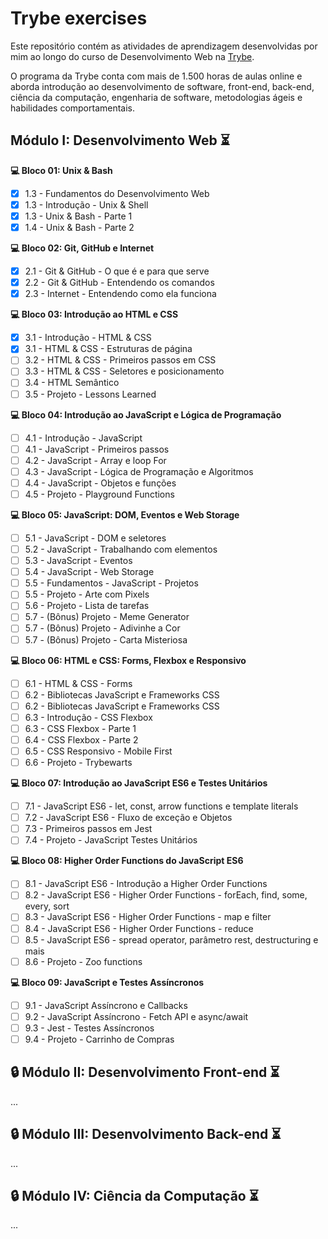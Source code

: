 # Trybe exercises

Este repositório contém as atividades de aprendizagem desenvolvidas por mim ao longo do curso de Desenvolvimento Web na [Trybe](https://www.betrybe.com/).

O programa da Trybe conta com mais de 1.500 horas de aulas online e aborda introdução ao desenvolvimento de software, front-end, back-end, ciência da computação, engenharia de software, metodologias ágeis e habilidades comportamentais.

## Módulo I: Desenvolvimento Web :hourglass_flowing_sand:

**:computer: Bloco 01: Unix & Bash**

- [x] 1.3 - Fundamentos do Desenvolvimento Web
- [x] 1.3 - Introdução - Unix & Shell
- [x] 1.3 - Unix & Bash - Parte 1
- [x] 1.4 - Unix & Bash - Parte 2

**:computer: Bloco 02: Git, GitHub e Internet**

- [x] 2.1 - Git & GitHub - O que é e para que serve
- [x] 2.2 - Git & GitHub - Entendendo os comandos
- [x] 2.3 - Internet - Entendendo como ela funciona

**:computer: Bloco 03: Introdução ao HTML e CSS**

- [X] 3.1 - Introdução - HTML & CSS
- [x] 3.1 - HTML & CSS - Estruturas de página
- [ ] 3.2 - HTML & CSS - Primeiros passos em CSS
- [ ] 3.3 - HTML & CSS - Seletores e posicionamento
- [ ] 3.4 - HTML Semântico
- [ ] 3.5 - Projeto - Lessons Learned

**:computer: Bloco 04: Introdução ao JavaScript e Lógica de Programação**

- [ ] 4.1 - Introdução - JavaScript
- [ ] 4.1 - JavaScript - Primeiros passos
- [ ] 4.2 - JavaScript - Array e loop For
- [ ] 4.3 - JavaScript - Lógica de Programação e Algoritmos
- [ ] 4.4 - JavaScript - Objetos e funções
- [ ] 4.5 - Projeto - Playground Functions

**:computer: Bloco 05: JavaScript: DOM, Eventos e Web Storage**

- [ ] 5.1 - JavaScript - DOM e seletores
- [ ] 5.2 - JavaScript - Trabalhando com elementos
- [ ] 5.3 - JavaScript - Eventos
- [ ] 5.4 - JavaScript - Web Storage
- [ ] 5.5 - Fundamentos - JavaScript - Projetos
- [ ] 5.5 - Projeto - Arte com Pixels
- [ ] 5.6 - Projeto - Lista de tarefas
- [ ] 5.7 - (Bônus) Projeto - Meme Generator
- [ ] 5.7 - (Bônus) Projeto - Adivinhe a Cor
- [ ] 5.7 - (Bônus) Projeto - Carta Misteriosa

**:computer: Bloco 06: HTML e CSS: Forms, Flexbox e Responsivo**

- [ ] 6.1 - HTML & CSS - Forms
- [ ] 6.2 - Bibliotecas JavaScript e Frameworks CSS
- [ ] 6.2 - Bibliotecas JavaScript e Frameworks CSS
- [ ] 6.3 - Introdução - CSS Flexbox
- [ ] 6.3 - CSS Flexbox - Parte 1
- [ ] 6.4 - CSS Flexbox - Parte 2
- [ ] 6.5 - CSS Responsivo - Mobile First
- [ ] 6.6 - Projeto - Trybewarts

**:computer: Bloco 07: Introdução ao JavaScript ES6 e Testes Unitários**

- [ ] 7.1 - JavaScript ES6 - let, const, arrow functions e template literals
- [ ] 7.2 - JavaScript ES6 - Fluxo de exceção e Objetos
- [ ] 7.3 - Primeiros passos em Jest
- [ ] 7.4 - Projeto - JavaScript Testes Unitários

**:computer: Bloco 08: Higher Order Functions do JavaScript ES6**

- [ ] 8.1 - JavaScript ES6 - Introdução a Higher Order Functions
- [ ] 8.2 - JavaScript ES6 - Higher Order Functions - forEach, find, some, every, sort
- [ ] 8.3 - JavaScript ES6 - Higher Order Functions - map e filter
- [ ] 8.4 - JavaScript ES6 - Higher Order Functions - reduce
- [ ] 8.5 - JavaScript ES6 - spread operator, parâmetro rest, destructuring e mais
- [ ] 8.6 - Projeto - Zoo functions

**:computer: Bloco 09: JavaScript e Testes Assíncronos**

- [ ] 9.1 - JavaScript Assíncrono e Callbacks
- [ ] 9.2 - JavaScript Assíncrono - Fetch API e async/await
- [ ] 9.3 - Jest - Testes Assíncronos
- [ ] 9.4 - Projeto - Carrinho de Compras

## :lock: Módulo II: Desenvolvimento Front-end :hourglass_flowing_sand:

...

## :lock: Módulo III: Desenvolvimento Back-end :hourglass_flowing_sand:

...

## :lock: Módulo IV: Ciência da Computação :hourglass_flowing_sand:

...